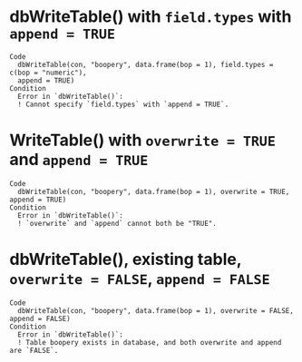 # dbWriteTable() with `field.types` with `append = TRUE`

    Code
      dbWriteTable(con, "boopery", data.frame(bop = 1), field.types = c(bop = "numeric"),
      append = TRUE)
    Condition
      Error in `dbWriteTable()`:
      ! Cannot specify `field.types` with `append = TRUE`.

# WriteTable() with `overwrite = TRUE` and `append = TRUE`

    Code
      dbWriteTable(con, "boopery", data.frame(bop = 1), overwrite = TRUE, append = TRUE)
    Condition
      Error in `dbWriteTable()`:
      ! `overwrite` and `append` cannot both be "TRUE".

# dbWriteTable(), existing table, `overwrite = FALSE`, `append = FALSE`

    Code
      dbWriteTable(con, "boopery", data.frame(bop = 1), overwrite = FALSE, append = FALSE)
    Condition
      Error in `dbWriteTable()`:
      ! Table boopery exists in database, and both overwrite and append are `FALSE`.

